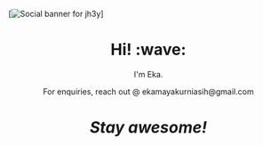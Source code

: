 [![Social banner for jh3y](https://github.com/jh3y/jh3y/raw/master/assets/header-banner--optimized.svg)]
<h1 align='center'> Hi! :wave:</h1>
<p align='center'>
I'm Eka.
</p>
<p align='center'>For enquiries, reach out @ ekamayakurniasih@gmail.com

<h1 align='center'><i>Stay awesome!</i></h1>
